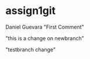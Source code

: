 # assign1git
Daniel Guevara
"First Comment"


"this is a change on newbranch"

"testbranch change"

